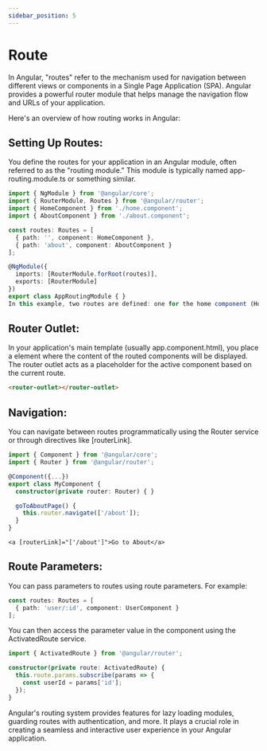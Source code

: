 ```yaml
---
sidebar_position: 5
---
```


# Route
In Angular, "routes" refer to the mechanism used for navigation between different views or components in a Single Page Application (SPA). Angular provides a powerful router module that helps manage the navigation flow and URLs of your application.

Here's an overview of how routing works in Angular:

## Setting Up Routes:

You define the routes for your application in an Angular module, often referred to as the "routing module." This module is typically named app-routing.module.ts or something similar.

```typescript
import { NgModule } from '@angular/core';
import { RouterModule, Routes } from '@angular/router';
import { HomeComponent } from './home.component';
import { AboutComponent } from './about.component';

const routes: Routes = [
  { path: '', component: HomeComponent },
  { path: 'about', component: AboutComponent }
];

@NgModule({
  imports: [RouterModule.forRoot(routes)],
  exports: [RouterModule]
})
export class AppRoutingModule { }
In this example, two routes are defined: one for the home component (HomeComponent) and one for the about component (AboutComponent).
```

## Router Outlet:

In your application's main template (usually app.component.html), you place a <router-outlet></router-outlet> element where the content of the routed components will be displayed. The router outlet acts as a placeholder for the active component based on the current route.

```html
<router-outlet></router-outlet>
```

## Navigation:

You can navigate between routes programmatically using the Router service or through directives like [routerLink].

```typescript
import { Component } from '@angular/core';
import { Router } from '@angular/router';

@Component({...})
export class MyComponent {
  constructor(private router: Router) { }

  goToAboutPage() {
    this.router.navigate(['/about']);
  }
}
```
```
<a [routerLink]="['/about']">Go to About</a>
```
## Route Parameters:

You can pass parameters to routes using route parameters. For example:

```typescript
const routes: Routes = [
  { path: 'user/:id', component: UserComponent }
];
```
You can then access the parameter value in the component using the ActivatedRoute service.

```typescript
import { ActivatedRoute } from '@angular/router';

constructor(private route: ActivatedRoute) {
  this.route.params.subscribe(params => {
    const userId = params['id'];
  });
}
```
Angular's routing system provides features for lazy loading modules, guarding routes with authentication, and more. It plays a crucial role in creating a seamless and interactive user experience in your Angular application.